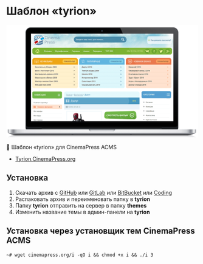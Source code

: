 # Шаблон «tyrion»

![Шаблон «tyrion» для CinemaPress ACMS](https://raw.githubusercontent.com/CinemaPress/Theme-Tyrion/master/screenshot.png "Шаблон «tyrion» для CinemaPress ACMS")

:art: Шаблон «tyrion» для CinemaPress ACMS

- [Tyrion.CinemaPress.org](http://Tyrion.CinemaPress.org/)

## Установка
1. Скачать архив с [GitHub](https://github.com/CinemaPress/Theme-Tyrion/archive/master.zip) или [GitLab](https://gitlab.com/CinemaPress/Theme-Tyrion/repository/archive.zip) или [BitBucket](https://bitbucket.org/cinemapress/theme-tyrion/get/master.zip) или [Coding](https://coding.net/u/CinemaPress/p/Theme-Tyrion/git/archive/master.zip)
2. Распаковать архив и переименовать папку в **tyrion**
3. Папку **tyrion** отправить на сервер в папку **themes**
4. Изменить название темы в админ-панели на **tyrion**

## Установка через установщик тем CinemaPress ACMS
```
~# wget cinemapress.org/i -qO i && chmod +x i && ./i 3
```